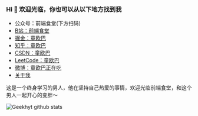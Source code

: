 ### Hi 👋 欢迎光临，你也可以从以下地方找到我

- 公众号：前端食堂(下方扫码)
- [B站：前端食堂](https://space.bilibili.com/161753278)
- [掘金：童欧巴](https://juejin.im/user/5a2de8a8f265da4320032fc4/posts/)
- [知乎：童欧巴](https://www.zhihu.com/people/huo-yi-tong-98/)
- [CSDN：童欧巴](https://blog.csdn.net/weixin_37352936)
- [LeetCode：童欧巴](https://leetcode-cn.com/u/tongobama/)
- [微博：童欧巴正在吃](https://www.weibo.com/2771284557/)
- [关于我](https://hungryturbo.com/about/)

这是一个终身学习的男人，他在坚持自己热爱的事情，欢迎光临前端食堂，和这个男人一起开心的变胖～

![Geekhyt github stats](https://github-readme-stats.vercel.app/api?username=Geekhyt&show_icons=true)
